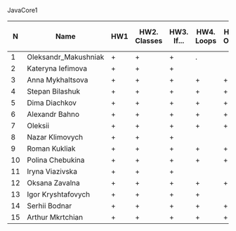 JavaCore1

N|Name| HW1 | HW2. Classes|HW3. If...|HW4. Loops|HW5. OOP1 |HW6. OOP2 |HW7. Inner classes| HW8. Collection1 | HW9. Collection2|HW10. String|HW11. Thread. IO|HW12. Java8
--|--|--|--|--|--|--|--|--|--|--|--|--|--
1|Oleksandr_Makushniak|+|+|+|.|||||||||
2|Kateryna Iefimova|+|+|+||||||||||
3|Anna Mykhaltsova|+|+|+|+|+||||||||
4|Stepan Bilashuk|+|+|+|+|+|+|+|+|||||
5|Dima Diachkov|+|+|+|+|+|+|+||||||
6|Alexandr Bahno|+|+|+|+|+|+|||||||
7|Oleksii|+|+|+|+|+||||||||
8|Nazar Klimovych|+|+|+||||||||||
9|Roman Kukliak|+|+|+|+|+||||||||
10|Polina Chebukina|+|+|+|+|+|+|+|+|||||
11|Iryna Viazivska|+|+|+||||||||||
12|Oksana Zavalna|+|+|+|+|+|.|||||||
13|Igor Kryshtafovych|+|+|+|+|||||||||
14|Serhii Bodnar|+|+|+|+|+|+|.||||||
15|Arthur Mkrtchian|+|+|+|+|+||||||||

 
